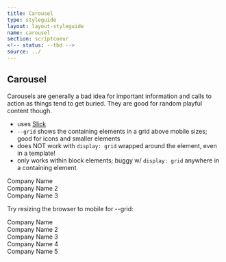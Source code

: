 ```yaml
---
title: Carousel
type: styleguide
layout: layout-styleguide
name: carousel
section: scriptcoeur
<!-- status: --tbd -->
source: ../
---
```


<main markdown="1">

## Carousel

Carousels are generally a bad idea for important information and calls to action as things tend to get buried. They are good for random playful content though. 

- uses [Slick](http://kenwheeler.github.io/slick/)
- `--grid` shows the containing elements in a grid above mobile sizes; good for icons and smaller elements
- does NOT work with `display: grid` wrapped around the element, even in a template!
- only works within block elements; buggy w/ `display: grid` anywhere in a containing element


<div class="_styleguide-example">
  <link rel="stylesheet" type="text/css" href="../javascripts/scriptcoeur/plugins/slick/slick.css"/>
  <link rel="stylesheet" type="text/css" href="../javascripts/scriptcoeur/plugins/slick/slick-theme.css"/>
  <script type="text/javascript" src="../javascripts/scriptcoeur/plugins/slick/slick.min.js"></script>

  <section class="_content _color-bg-active _margin-top _padding-bottom  _margin-bottom" >
    <div class="_carousel basic">
      <div> 
        Company Name 
      </div>
      <div> 
        Company Name 2
      </div>
      <div> 
        Company Name 3
      </div>
    </div>
  </section>

  Try resizing the browser to mobile for --grid:

  <section class="_content _color-bg-silver-lighter _margin-top _padding-bottom " >
    <div class="_carousel carouselgrid  --grid">
      <div> 
        Company Name 
      </div>
      <div> 
        Company Name 2
      </div>
      <div> 
        Company Name 3
      </div>
      <div> 
        Company Name 4
      </div>
      <div> 
        Company Name 5
      </div>
    </div>
  </section>

  <script>
    var carousel = $(".basic");
    var carouselgrid = $(".carouselgrid");
    var timer;

    carousel.slick();

    function initCarouselGrid() {
      window.clearInterval(timer);

      if( $(window).width() < 768) 
      { // ensure mobile, or we display everything     
        carouselgrid.slick({
          autoplay: true,
          arrows: false,
          slidesToShow: 3,
          slidesToScroll: 1,
        });
        
      } else {
        carouselgrid.slick('unslick');
      }
    }
    $(document).ready(function() {
      initCarouselGrid();
    });
    $( "html" ).change(function() {
      initCarouselGrid();
    });

    jQuery(window).on('resize', _.throttle(initCarouselGrid, 500));

  </script>
</div>




</main>


